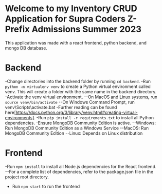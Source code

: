 # Welcome to my Inventory CRUD Application for Supra Coders Z-Prefix Admissions Summer 2023
This application was made with a react frontend, python backend, and mongo DB database.

# Backend
-Change directories into the backend folder by running `cd backend`.
-Run `python -m virtualenv venv` to create a Python virtual environment called venv. This will create a folder with the same name in the backend directory.
-Activate the venv virtual environment.
--On MacOS and Linux systems, run `source venv/bin/activate`
--On Windows Command Prompt, run venv\Scripts\activate.bat
-Further reading can be found here[https://docs.python.org/3/library/venv.html#creating-virtual-environments].
-Run `pip install -r requirements.txt` to install all Python dependencies. 
-Ensure MongoDB Community Edition is active.
--Windows: Run MongoDB Community Edition as a Windows Service
--MacOS: Run MongoDB Community Edition
--Linux: Depends on Linux distribution

# Frontend
-Run `npm install` to install all Node.js dependencies for the React frontend.
--For a complete list of dependencies, refer to the package.json file in the project root directory.
- Run `npm start` to run the frontend
